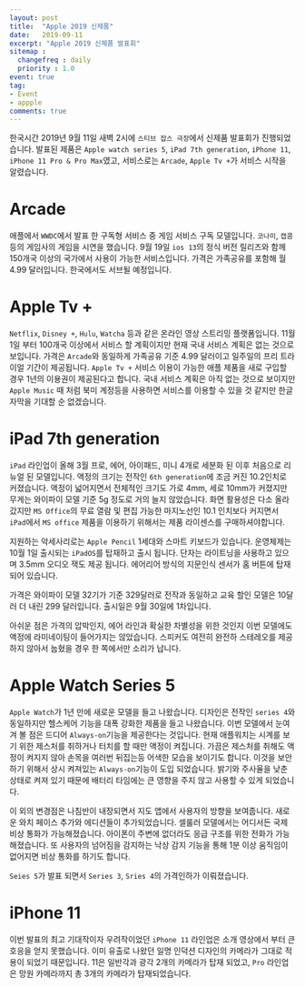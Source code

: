 ```yaml
---
layout: post
title:  "Apple 2019 신제품"
date:   2019-09-11
excerpt: "Apple 2019 신제품 발표회"
sitemap :
  changefreq : daily
  priority : 1.0
event: true
tag:
- Event
- appple
comments: true
---
```


한국시간 2019년 9월 11일 새벽 2시에 `스티브 잡스 극장`에서 신제품 발표회가 진행되었습니다. 발표된 제품은 `Apple watch series 5`, `iPad 7th generation`, `iPhone 11`, `iPhone 11 Pro & Pro Max`였고, 서비스로는 `Arcade`, `Apple Tv +`가 서비스 시작을 알렸습니다. 

# Arcade

애플에서 `WWDC`에서 발표 한 구독형 서비스 중 게임 서비스 구독 모델입니다. `코나미`, `캡콤` 등의 게임사의 게임을 시연을 했습니다. 9월 19일 `ios 13`의 정식 버전 릴리즈와 함께 150개국 이상의 국가에서 사용이 가능한 서비스입니다. 가격은 가족공유를 포함해 월 4.99 달러입니다. 한국에서도 서브될 예정입니다.

# Apple Tv +

`Netflix`, `Disney +`, `Hulu`, `Watcha` 등과 같은 온라인 영상 스트리밍 플랫폼입니다. 11월 1일 부터 100개국 이상에서 서비스 할 계획이지만 현재 국내 서비스 계획은 없는 것으로 보입니다. 가격은 `Arcade`와 동일하게 가족공유 기준 4.99 달러이고 일주일의 프리 트라이얼 기간이 제공됩니다. `Apple Tv +` 서비스 이용이 가능한 애플 제품을 새로 구입할 경우 1년의 이용권이 제공된다고 합니다. 국내 서비스 계획은 아직 없는 것으로 보이지만 `Apple Music` 때 처럼 북미 계정등을 사용하면 서비스를 이용할 수 있을 것 같지만 한글 자막을 기대할 순 없겠습니다. 

# iPad 7th generation

`iPad` 라인업이 올해 3월  프로, 에어, 아이패드, 미니 4개로 세분화 된 이후 처음으로 리뉴얼 된 모델입니다. 액정의 크기는 전작인 `6th generation`에 조금 커진 10.2인치로 커졌습니다. 액정이 넓어지면서 전체적인 크기도 가로 4mm, 세로 10mm가 커졌지만 무게는 와이파이 모델 기준 5g 정도로 거의 늘지 않았습니다. 화면 활용성은 다소 올라갔지만 `MS Office`의 무료 열람 및 편집 가능한 마지노선인 10.1 인치보다 커지면서 `iPad`에서 `MS office` 제품을 이용하기 위해서는 제품 라이센스를 구매하셔야합니다. 

지원하는 악세사리로는 `Apple Pencil` 1세대와 스마트 키보드가 있습니다. 운영체제는 10월 1일 출시되는 `iPadOS`를 탑재하고 출시 됩니다. 단자는 라이트닝을 사용하고 있으며 3.5mm 오디오 잭도 제공 됩니다. 에어리어 방식의 지문인식 센서가 홈 버튼에 탑재되어 있습니다. 

가격은 와이파이 모델 32기가 기준 329달러로 전작과 동일하고 교육 할인 모델은 10달러 더 내린 299 달러입니다. 출시일은 9월 30일에 1차입니다.

아쉬운 점은 가격의 압박인지, 에어 라인과 확실한 차별성을 위한 것인지 이번 모델에도 액정에 라미네이팅이 들어가지는 않았습니다. 스피커도 여전히 완전하 스테레오를 제공하지 않아서 눕혔을 경우 한 쪽에서만 소리가 납니다.



# Apple Watch Series 5

`Apple Watch`가 1년 만에 새로운 모델을 들고 나왔습니다. 디자인은 전작인 `series 4`와 동일하지만 헬스케어 기능을 대폭 강화한 제품을 들고 나왔습니다. 이번 모델에서 눈여겨 볼 점은 드디어 `Always-on`기능을 제공한다는 것입니다. 현재 애플워치는 시계를 보기 위한 제스처를 취하거나 터치를 할 때만 액정이 켜집니다. 가끔은 제스처를 취해도 액정이 켜지지 않아 손목을 여러번 뒤집는등 어색한 모습을 보이기도 합니다. 이것을 보안하기 위해서 상시 켜져있는 `Always-on`기능이 도입 되었습니다. 밝기와 주사율을 낮춘 상태로 켜져 있기 때문에 배터리 타임에는 큰 영향을 주지 않고 사용할 수 있게 되었습니다.

이 외의 변경점은 나침반이 내장되면서 지도 앱에서 사용자의 방향을 보여줍니다. 새로운 와치 페이스 추가와 에디션들이 추가되었습니다. 셀룰러 모델에서는 어디서든 국제 비상 통화가 가능해졌습니다. 아이폰이 주변에 없더라도 응급 구조를 위한 전화가 가능해졌습니다. 또 사용자의 넘어짐을 감지하는 낙상 감지 기능을 통해 1분 이상 움직임이 없어지면 비상 통화를 하기도 합니다.

`Seies 5`가 발표 되면서 `Series 3`, `Sries 4`의 가격인하가 이뤄졌습니다.

# iPhone 11

이번 발표의 최고 기대작이자 우려작이었던 `iPhone 11` 라인업은 소개 영상에서 부터 큰 호응을 얻지 못했습니다. 이미 유출로 나왔던 일명 인덕션 디자인의 카메라가 그대로 적용이 되었기 때문입니다. 11은 일반각과 광각 2개의 카메라가 탑재 되었고, `Pro` 라인업은 망원 카메라까지 총 3개의 카메라가 탑재되었습니다.